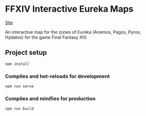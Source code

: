 # FFXIV Interactive Eureka Maps

[Site](https://eurekan-maps.crosant.de)

An interactive map for the zones of Eureka (Anemos, Pagos, Pyros, Hydatos) for the game Final Fantasy XIV.

## Project setup
```
npm install
```

### Compiles and hot-reloads for development
```
npm run serve
```

### Compiles and minifies for production
```
npm run build
```
